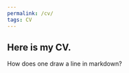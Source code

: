 ```yaml
---
permalink: /cv/
tags: CV
---
```


Here is my CV.
-------------

How does one draw a line in markdown?

